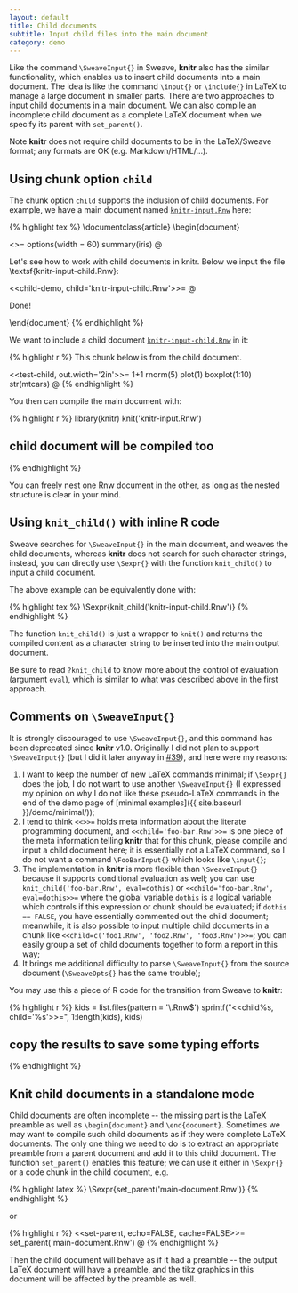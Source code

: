 ```yaml
---
layout: default
title: Child documents
subtitle: Input child files into the main document
category: demo
---
```


Like the command `\SweaveInput{}` in Sweave, **knitr** also has the similar functionality, which enables us to insert child documents into a main document. The idea is like the command `\input{}` or `\include{}` in LaTeX to manage a large document in smaller parts. There are two approaches to input child documents in a main document. We can also compile an incomplete child document as a complete LaTeX document when we specify its parent with `set_parent()`.

Note **knitr** does not require child documents to be in the LaTeX/Sweave format; any formats are OK (e.g. Markdown/HTML/...).

## Using chunk option `child`

The chunk option `child` supports the inclusion of child documents. For example, we have a main document named [`knitr-input.Rnw`](https://github.com/yihui/knitr/blob/master/inst/examples/knitr-input.Rnw) here:

{% highlight tex %}
\documentclass{article}
\begin{document}

<<test-main>>=
options(width = 60)
summary(iris)
@

Let's see how to work with child documents in knitr. Below we input
the file \textsf{knitr-input-child.Rnw}:

<<child-demo, child='knitr-input-child.Rnw'>>=
@

Done!

\end{document}
{% endhighlight %}

We want to include a child document [`knitr-input-child.Rnw`](https://github.com/yihui/knitr/blob/master/inst/examples/knitr-input-child.Rnw) in it:

{% highlight r %}
This chunk below is from the child document.

<<test-child, out.width='2in'>>=
1+1
rnorm(5)
plot(1)
boxplot(1:10)
str(mtcars)
@
{% endhighlight %}

You then can compile the main document with:

{% highlight r %}
library(knitr)
knit('knitr-input.Rnw')
## child document will be compiled too
{% endhighlight %}

You can freely nest one Rnw document in the other, as long as the nested structure is clear in your mind.

## Using `knit_child()` with inline R code

Sweave searches for `\SweaveInput{}` in the main document, and weaves the child documents, whereas **knitr** does not search for such character strings, instead, you can directly use `\Sexpr{}` with the function `knit_child()` to input a child document.

The above example can be equivalently done with:

{% highlight tex %}
\Sexpr{knit_child('knitr-input-child.Rnw')}
{% endhighlight %}

The function `knit_child()` is just a wrapper to `knit()` and returns the compiled content as a character string to be inserted into the main output document.

Be sure to read `?knit_child` to know more about the control of evaluation (argument `eval`), which is similar to what was described above in the first approach.

## Comments on `\SweaveInput{}`

It is strongly discouraged to use `\SweaveInput{}`, and this command has been deprecated since **knitr** v1.0. Originally I did not plan to support `\SweaveInput{}` (but I did it later anyway in [#39](https://github.com/yihui/knitr/issues/39)), and here were my reasons:

1. I want to keep the number of new LaTeX commands minimal; if `\Sexpr{}` does the job, I do not want to use another `\SweaveInput{}` (I expressed my opinion on why I do not like these pseudo-LaTeX commands in the end of the demo page of [minimal examples]({{ site.baseurl }}/demo/minimal/));
1. I tend to think `<<>>=` holds meta information about the literate programming document, and `<<child='foo-bar.Rnw'>>=` is one piece of the meta information telling **knitr** that for this chunk, please compile and input a child document here; it is essentially not a LaTeX command, so I do not want a command `\FooBarInput{}` which looks like `\input{}`;
1. The implementation in **knitr** is more flexible than `\SweaveInput{}` because it supports conditional evaluation as well; you can use `knit_child('foo-bar.Rnw', eval=dothis)` or `<<child='foo-bar.Rnw', eval=dothis>>=` where the global variable `dothis` is a logical variable which controls if this expression or chunk should be evaluated; if `dothis == FALSE`, you have essentially commented out the child document; meanwhile, it is also possible to input multiple child documents in a chunk like `<<child=c('foo1.Rnw', 'foo2.Rnw', 'foo3.Rnw')>>=`; you can easily group a set of child documents together to form a report in this way;
1. It brings me additional difficulty to parse `\SweaveInput{}` from the source document (`\SweaveOpts{}` has the same trouble);

You may use this a piece of R code for the transition from Sweave to **knitr**:

{% highlight r %}
kids = list.files(pattern = '\\.Rnw$')
sprintf("<<child%s, child='%s'>>=", 1:length(kids), kids)
## copy the results to save some typing efforts
{% endhighlight %}

## Knit child documents in a standalone mode

Child documents are often incomplete -- the missing part is the LaTeX preamble as well as `\begin{document}` and `\end{document}`. Sometimes we may want to compile such child documents as if they were complete LaTeX documents. The only one thing we need to do is to extract an appropriate preamble from a parent document and add it to this child document. The function `set_parent()` enables this feature; we can use it either in `\Sexpr{}` or a code chunk in the child document, e.g.

{% highlight latex %}
\Sexpr{set_parent('main-document.Rnw')}
{% endhighlight %}

or

{% highlight r %}
<<set-parent, echo=FALSE, cache=FALSE>>=
set_parent('main-document.Rnw')
@
{% endhighlight %}

Then the child document will behave as if it had a preamble -- the output LaTeX document will have a preamble, and the tikz graphics in this document will be affected by the preamble as well.

